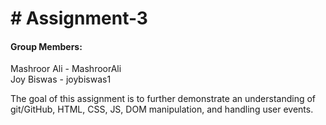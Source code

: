 
<h1># Assignment-3</h1>

<h4>Group Members: </h4> 

<p>
Mashroor Ali - MashroorAli
  <br>
Joy Biswas - joybiswas1
</p>

<p>
The goal of this assignment is to further demonstrate an understanding of git/GitHub, HTML, CSS, JS, DOM manipulation, and handling user events.
</p>
